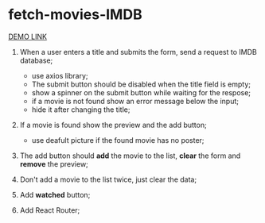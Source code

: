 # fetch-movies-IMDB
[DEMO LINK](https://Andrew-Skoryk.github.io/fetch-movies-IMDB/)

1. When a user enters a title and submits the form, send a request to IMDB database;
    - use axios library;
    - The submit button should be disabled when the title field is empty;
    - show a spinner on the submit button while waiting for the respose;
    - if a movie is not found show an error message below the input;
    - hide it after changing the title;

2. If a movie is found show the preview and the add button;
    - use deafult picture if the found movie has no poster;
 
3. The add button should **add** the movie to the list, **clear** the form and **remove** the preview;

4. Don't add a movie to the list twice, just clear the data;

5. Add **watched** button;

6. Add React Router;
